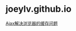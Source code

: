 # joeylv.github.io
[Ajax解决浏览器的缓存问题](https://github.com/joeylv/joscrapy/blob/master/md/Ajax%E8%A7%A3%E5%86%B3%E6%B5%8F%E8%A7%88%E5%99%A8%E7%9A%84%E7%BC%93%E5%AD%98%E9%97%AE%E9%A2%98.md "Ajax解决浏览器的缓存问题")
